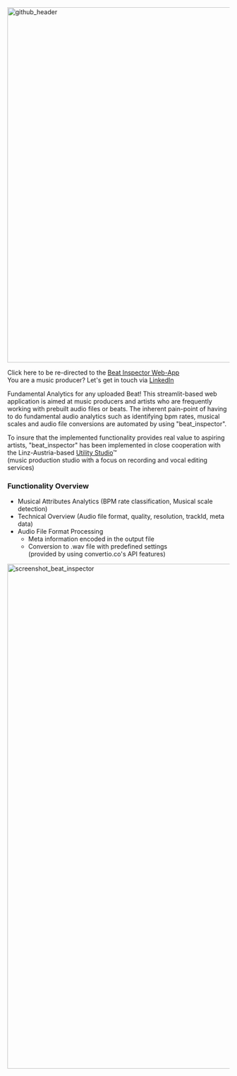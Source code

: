 <img width="803" alt="github_header" src="https://user-images.githubusercontent.com/82606558/162949970-146c1afa-29a2-44b9-abfe-d02f9d47e2a0.png">

Click here to be re-directed to the [Beat Inspector Web-App](https://share.streamlit.io/stefanrmmr/beat_inspector/main)<br/>
You are a music producer? Let's get in touch via [LinkedIn](https://www.linkedin.com/in/stefanrmmr/)

Fundamental Analytics for any uploaded Beat!
This streamlit-based web application is aimed at music producers and artists who are frequently working with prebuilt audio files or beats. The inherent pain-point of having to do fundamental audio analytics such as identifying bpm rates, musical scales and audio file conversions are automated by using "beat_inspector". 

To insure that the implemented functionality provides real value to aspiring artists, "beat_inspector" has been implemented in close cooperation with the Linz-Austria-based [Utility Studio](https://utility-studio.com/)™ <br/>(music production studio with a focus on recording and vocal editing services)


### Functionality Overview
- Musical Attributes Analytics (BPM rate classification, Musical scale detection)
- Technical Overview (Audio file format, quality, resolution, trackId, meta data)
- Audio File Format Processing
  - Meta information encoded in the output file
  - Conversion to .wav file with predefined settings<br/>(provided by using convertio.co's API features)

<img width="1141" alt="screenshot_beat_inspector" src="https://user-images.githubusercontent.com/82606558/163081930-2412ad9e-c91e-4c5a-b46f-6f6336e859e7.png">
